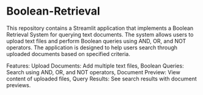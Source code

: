 # Boolean-Retrieval
This repository contains a Streamlit application that implements a Boolean Retrieval System for querying text documents. The system allows users to upload text files and perform Boolean queries using AND, OR, and NOT operators. The application is designed to help users search through uploaded documents based on specified criteria.

Features:
Upload Documents: Add multiple text files,
Boolean Queries: Search using AND, OR, and NOT operators,
Document Preview: View content of uploaded files,
Query Results: See search results with document previews.
